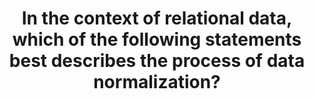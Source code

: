 ---
title: "In the context of relational data, which of the following statements best describes the process of data normalization?"
type: "question"
layout: "single"
answers:
    - id: answer1
      title: "The data has been marked as read-only."
      explain: "Data normalization is not about marking data as read-only."

    - id: answer2
      title: "Data is split into a large number of narrow, well-defined tables."
      correct: true

    - id: answer3
      title: "Data is stored in a format that more closely matches the original structure."
      explain: "Data normalization involves organizing data to reduce redundancy, not necessarily matching the original structure."

    - id: answer4
      title: "Data has been ingested and transformed ready for querying."
      explain: "Data normalization is about organizing data within a database, not about data ingestion and transformation."
---